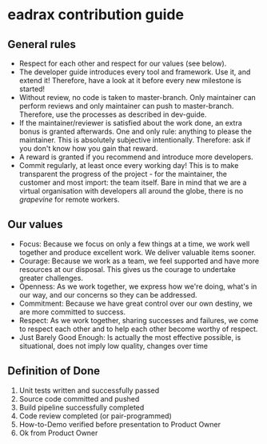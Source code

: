 # eadrax contribution guide

## General rules

* Respect for each other and respect for our values (see below).
* The developer guide introduces every tool and framework. Use it, and extend it! Therefore, have a look at it before every new milestone is started!
* Without review, no code is taken to master-branch. Only maintainer can perform reviews and only maintainer can push to master-branch. Therefore, use the processes as described in dev-guide.
* If the maintainer/reviewer is satisfied about the work done, an extra bonus is granted afterwards. One and only rule: anything to please the maintainer. This is absolutely subjective intentionally. Therefore: ask if you don't know how you gain that reward.
* A reward is granted if you recommend and introduce more developers.
* Commit regularly, at least once every working day! This is to make transparent the progress of the project - for the maintainer, the customer and most import: the team itself. Bare in mind that we are a virtual organisation with developers all around the globe, there is no _grapevine_ for remote workers. 

## Our values

* Focus: Because we focus on only a few things at a time, we work well together and produce excellent work. We deliver valuable items sooner.
* Courage: Because we work as a team, we feel supported and have more resources at our disposal. This gives us the courage to undertake greater challenges.
* Openness: As we work together, we express how we're doing, what's in our way, and our concerns so they can be addressed.
* Commitment: Because we have great control over our own destiny, we are more committed to success. 
* Respect: As we work together, sharing successes and failures, we come to respect each other and to help each other become worthy of respect.
* Just Barely Good Enough: Is actually the most effective possible, is situational, does not imply low quality, changes over time

## Definition of Done

1. Unit tests written and successfully passed
2. Source code committed and pushed
3. Build pipeline successfully completed
4. Code review completed (or pair-programmed)
5. How-to-Demo verified before presentation to Product Owner
6. Ok from Product Owner
